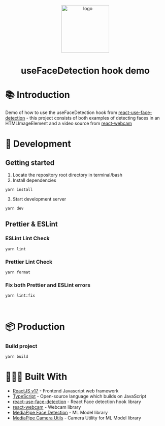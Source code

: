 <p align="center">
  <a href="https://github.com/AnilNITT/Face-Detection-Live-on-Mobile-using-ReactJS">
    <img alt="logo" src="https://i.imgur.com/XSTefBB.png" width="150" />
  </a>
</p>
<h1 align="center">
   useFaceDetection hook demo
</h1>

# 📚 Introduction

Demo of how to use the useFaceDetection hook from [react-use-face-detection](https://www.npmjs.com/package/react-use-face-detection) - this project consists of both examples of detecting faces in an HTMLImageElement and a video source from [react-webcam](https://www.npmjs.com/package/react-webcam)

# 🚀 Development

## Getting started

1. Locate the repository root directory in terminal/bash
2. Install dependencies

```
yarn install
```

3. Start development server

```
yarn dev
```

## Prettier & ESLint

### ESLint Lint Check

```
yarn lint
```

### Prettier Lint Check

```
yarn format
```

### Fix both Prettier and ESLint errors

```
yarn lint:fix
```

<br/>

# 📦 Production

### Build project

```
yarn build
```

# 👷🏻‍♂️ Built With

- [ReactJS v17](https://reactjs.org/) - Frontend Javascript web framework
- [TypeScript](https://www.typescriptlang.org/) - Open-source language which builds on JavaScript
- [react-use-face-detection](https://www.npmjs.com/package/react-use-face-detection) - React Face detection hook library
- [react-webcam](https://www.npmjs.com/package/react-webcam) - Webcam library
- [MediaPipe Face Detection](https://www.npmjs.com/package/@mediapipe/face_detection) - ML Model library
- [MediaPipe Camera Utils](https://www.npmjs.com/package/@mediapipe/camera_utils) - Camera Utility for ML Model library

